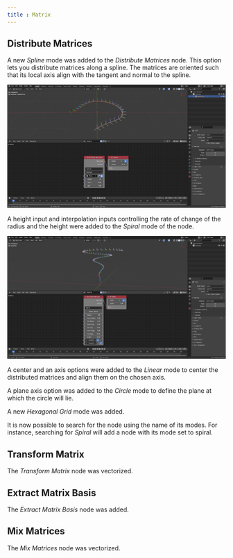 ```yaml
---
title : Matrix
---
```


## Distribute Matrices

A new *Spline* mode was added to the *Distribute Matrices* node. This option
lets you distribute matrices along a spline. The matrices are oriented such that
its local axis align with the tangent and normal to the spline.

![Distribute Matrices Spline](distribute_matrices_spline.png)

A height input and interpolation inputs controlling the rate of change of the
radius and the height were added to the *Spiral* mode of the node.

![Distribute Matrices Spiral](distribute_matrices_spiral.png)

A center and an axis options were added to the *Linear* mode to center the
distributed matrices and align them on the chosen axis.

A plane axis option was added to the *Circle* mode to define the plane at which
the circle will lie.

A new *Hexagonal Grid* mode was added.

It is now possible to search for the node using the name of its modes. For
instance, searching for *Spiral* will add a node with its mode set to spiral.

## Transform Matrix

The *Transform Matrix* node was vectorized.

## Extract Matrix Basis

The *Extract Matrix Basis* node was added.

## Mix Matrices

The *Mix Matrices* node was vectorized.
